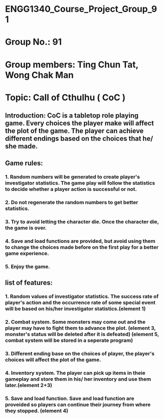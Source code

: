 # ENGG1340_Course_Project_Group_91
# Group No.: 91
# Group members: Ting Chun Tat, Wong Chak Man
# Topic: Call of Cthulhu ( CoC )

## Introduction: CoC is a tabletop role playing game. Every choices the player make will affect the plot of the game. The player can achieve different endings based on the choices that he/ she made.

## Game rules:
### 1. Random numbers will be generated to create player's investigator statistics. The game play will follow the statistics to decide whether a player action is successful or not.
### 2. Do not regenerate the random numbers to get better statistics.
### 3. Try to avoid letting the character die. Once the character die, the game is over.
### 4. Save and load functions are provided, but avoid using them to change the choices made before on the first play for a better game experience.
### 5. Enjoy the game.

## list of features:
### 1. Random values of investigator statistics. The success rate of player's action and the occurrence rate of some special event will be based on his/her investigator statistics.(element 1)
### 2. Combat system. Some monsters may come out and the player may have to fight them to advance the plot. (element 3, monster's status will be deleted after it is defeated) (element 5, combat system will be stored in a seperate program)
### 3. Different ending base on the choices of player, the player's choices will affect the plot of the game.
### 4. Inventory system. The player can pick up items in theie gameplay and store them in his/ her inventory and use them later.(element 2+3)
### 5. Save and load function. Save and load function are proveided so players can continue their journey from where they stopped. (element 4)
